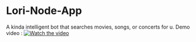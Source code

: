 # Lori-Node-App
A kinda intelligent bot that searches movies,  songs, or concerts for u.
Demo video :
[![Watch the video](https://i.imgur.com/vKb2F1B.png)](https://drive.google.com/file/d/1vxXlhZV3CoezzIImQ22miiKr2JsQHpZO/view)